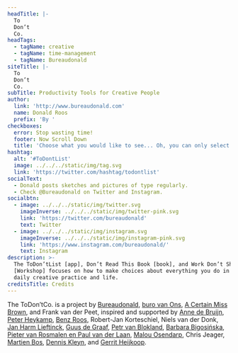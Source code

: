 ```yaml
---
headTitle: |-
  To
  Don’t
  Co.
headTags:
  - tagName: creative
  - tagName: time-management
  - tagName: Bureaudonald
siteTitle: |-
  To
  Don’t
  Co.
subTitle: Productivity Tools for Creative People
author:
  link: 'http://www.bureaudonald.com'
  name: Donald Roos
  prefix: 'By '
checkboxes:
  error: Stop wasting time!
  footer: Now Scroll Down
  title: 'Choose what you would like to see... Oh, you can only select 3 items.'
hashtag:
  alt: '#ToDontList'
  image: ../../../static/img/tag.svg
  link: 'https://twitter.com/hashtag/todontlist'
socialText:
  - Donald posts sketches and pictures of type regularly.
  - Check @Bureaudonald on Twitter and Instagram.
socialbtn:
  - image: ../../../static/img/twitter.svg
    imageInverse: ../../../static/img/twitter-pink.svg
    link: 'https://twitter.com/bureaudonald'
    text: Twitter
  - image: ../../../static/img/instagram.svg
    imageInverse: ../../../static/img/instagram-pink.svg
    link: 'https://www.instagram.com/bureaudonald/'
    text: Instagram
description: >-
  The ToDon’tList [app], Don’t Read This Book [book], and Work Don’t Shop
  [Workshop] focuses on how to make choices about everything you do in your
  daily creative practice and life.
creditsTitle: Credits
---
```


The ToDon’tCo. is a project by <a target="_blank" rel="noopener noreferrer" href="http://www.bureaudonald.com">Bureaudonald</a>, <a target="_blank" rel="noopener noreferrer" href="http://www.websitevanons.nl">buro van Ons</a>, <a target="_blank" rel="noopener noreferrer" href="http://www.acertainmissbrown.com">A Certain Miss Brown</a>, and Frank van der Peet, inspired and supported by <a target="_blank" rel="noopener noreferrer" href="http://www.acertainmissbrown.com">Anne de Bruijn</a>, <a target="_blank" rel="noopener noreferrer" href="http://www.websitevanons.nl">Peter Heykamp</a>, <a target="_blank" rel="noopener noreferrer" href="http://www.RoosBros.com">Benz Roos</a>, Robert-Jan Korteschiel, Niels van der Donk, <a target="_blank" rel="noopener noreferrer" href="http://www.djeeks.nl">Jan Harm Lieftinck</a>, <a target="_blank" rel="noopener noreferrer" href="http://www.deck-vormgeving.nl">Guus de Graaf</a>, <a target="_blank" rel="noopener noreferrer" href="http://www.Petr.com">Petr van Blokland</a>, <a target="_blank" rel="noopener noreferrer" href="http://studiobigosinska.com/">Barbara Bigosińska</a>, <a target="_blank" rel="noopener noreferrer" href="http://www.boldmonday.com">Pieter van Rosmalen en Paul van der Laan</a>, <a target="_blank" rel="noopener noreferrer" href="http://www.maloudesign.com">Malou Osendarp</a>, Chris Jeager, <a target="_blank" rel="noopener noreferrer" href="http://www.martienbos.com">Martien Bos</a>, <a target="_blank" rel="noopener noreferrer" href="http://www.planetx.nl">Dennis Kleyn</a>, and <a target="_blank" rel="noopener noreferrer" href="http://www.gerritheijkoop.com">Gerrit Heijkoop</a>.
